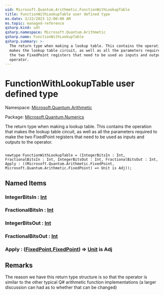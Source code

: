 ```yaml
---
uid: Microsoft.Quantum.Arithmetic.FunctionWithLookupTable
title: FunctionWithLookupTable user defined type
ms.date: 3/22/2023 12:00:00 AM
ms.topic: managed-reference
qsharp.kind: udt
qsharp.namespace: Microsoft.Quantum.Arithmetic
qsharp.name: FunctionWithLookupTable
qsharp.summary: >-
  The return type when making a lookup table. This contains the operation that
  makes the lookup table circuit, as well as all the parameters required to make
  the two FixedPoint registers that need to be used as inputs and outputs to the
  operator.
---
```


# FunctionWithLookupTable user defined type

Namespace: [Microsoft.Quantum.Arithmetic](xref:Microsoft.Quantum.Arithmetic)

Package: [Microsoft.Quantum.Numerics](https://nuget.org/packages/Microsoft.Quantum.Numerics)


The return type when making a lookup table. This contains the operation thatmakes the lookup table circuit, as well as all the parameters required to makethe two FixedPoint registers that need to be used as inputs and outputs to theoperator.

```qsharp

newtype FunctionWithLookupTable = (IntegerBitsIn : Int, FractionalBitsIn : Int, IntegerBitsOut : Int, FractionalBitsOut : Int, Apply : ((Microsoft.Quantum.Arithmetic.FixedPoint, Microsoft.Quantum.Arithmetic.FixedPoint) => Unit is Adj));
```



## Named Items

### IntegerBitsIn : [Int](xref:microsoft.quantum.qsharp.valueliterals#int-literals)


### FractionalBitsIn : [Int](xref:microsoft.quantum.qsharp.valueliterals#int-literals)


### IntegerBitsOut : [Int](xref:microsoft.quantum.qsharp.valueliterals#int-literals)


### FractionalBitsOut : [Int](xref:microsoft.quantum.qsharp.valueliterals#int-literals)


### Apply : ([FixedPoint](xref:Microsoft.Quantum.Arithmetic.FixedPoint),[FixedPoint](xref:Microsoft.Quantum.Arithmetic.FixedPoint)) => [Unit](xref:microsoft.quantum.qsharp.valueliterals#unit-literal)  is Adj



## Remarks

The reason we have this return type structure is so that the operator is similarto the other typical Q# arithmetic function implementations (a larger discussioncan had as to whether that can be changed)